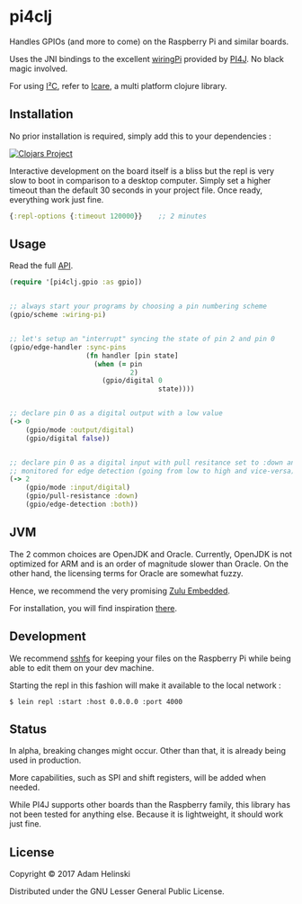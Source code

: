 # pi4clj

Handles GPIOs (and more to come) on the Raspberry Pi and similar boards.

Uses the JNI bindings to the excellent [wiringPi](http://www.wiringpi.com)
provided by [PI4J](http://www.pi4j.com). No black magic involved.

For using [I²C](https://en.wikipedia.org/wiki/I%C2%B2C), refer to
[Icare](https://github.com/dvlopt/icare), a multi platform clojure library.

## Installation

No prior installation is required, simply add this to your dependencies :

[![Clojars
Project](https://img.shields.io/clojars/v/dvlopt/pi4clj.svg)](https://clojars.org/dvlopt/pi4clj)

Interactive development on the board itself is a bliss but the repl is very slow
to boot in comparison to a desktop computer. Simply set a higher timeout than
the default 30 seconds in your project file. Once ready, everything work just
fine.

```clj
{:repl-options {:timeout 120000}}    ;; 2 minutes
```

## Usage

Read the full [API](https://dvlopt.github.io/doc/pi4clj).

```clj
(require '[pi4clj.gpio :as gpio])


;; always start your programs by choosing a pin numbering scheme
(gpio/scheme :wiring-pi)


;; let's setup an "interrupt" syncing the state of pin 2 and pin 0
(gpio/edge-handler :sync-pins
                   (fn handler [pin state]
                     (when (= pin
                              2)
                       (gpio/digital 0
                                     state))))


;; declare pin 0 as a digital output with a low value
(-> 0
    (gpio/mode :output/digital)
    (gpio/digital false))


;; declare pin 0 as a digital input with pull resitance set to :down and
;; monitored for edge detection (going from low to high and vice-versa).
(-> 2
    (gpio/mode :input/digital)
    (gpio/pull-resistance :down)
    (gpio/edge-detection :both))
```

## JVM

The 2 common choices are OpenJDK and Oracle. Currently, OpenJDK is not optimized
for ARM and is an order of magnitude slower than Oracle. On the other hand, the
licensing terms for Oracle are somewhat fuzzy.

Hence, we recommend the very promising [Zulu
Embedded](https://www.azul.com/products/zulu-embedded/).

For installation, you will find inspiration
[there](https://blog.benjamin-cabe.com/2016/04/05/installing-the-zulu-open-source-java-virtual-machine-on-raspberry-pi).

## Development

We recommend
[sshfs](https://www.digitalocean.com/community/tutorials/how-to-use-sshfs-to-mount-remote-file-systems-over-ssh)
for keeping your files on the Raspberry Pi while being able to edit them on your
dev machine.

Starting the repl in this fashion will make it available to the local network :
```
$ lein repl :start :host 0.0.0.0 :port 4000
```

## Status

In alpha, breaking changes might occur. Other than that, it is already being
used in production.

More capabilities, such as SPI and shift registers, will be added when needed.

While PI4J supports other boards than the Raspberry family, this library has not
been tested for anything else. Because it is lightweight, it should work just
fine.

## License

Copyright © 2017 Adam Helinski

Distributed under the GNU Lesser General Public License.
